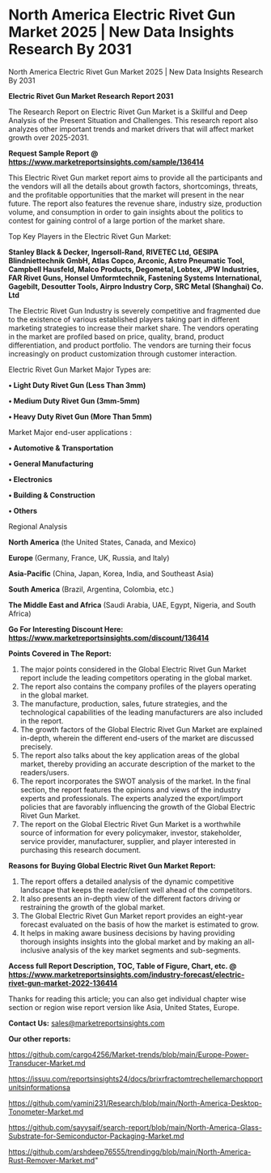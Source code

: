 # North America Electric Rivet Gun Market 2025 | New Data Insights Research By 2031
North America Electric Rivet Gun Market 2025 | New Data Insights Research By 2031

<strong>Electric Rivet Gun Market Research Report 2031</strong>

The Research Report on Electric Rivet Gun Market is a Skillful and Deep Analysis of the Present Situation and Challenges. This research report also analyzes other important trends and market drivers that will affect market growth over 2025-2031.

<strong>Request Sample Report @ <a href=https://www.marketreportsinsights.com/sample/136414>https://www.marketreportsinsights.com/sample/136414</a></strong>

This Electric Rivet Gun market report aims to provide all the participants and the vendors will all the details about growth factors, shortcomings, threats, and the profitable opportunities that the market will present in the near future. The report also features the revenue share, industry size, production volume, and consumption in order to gain insights about the politics to contest for gaining control of a large portion of the market share.

Top Key Players in the Electric Rivet Gun Market:

<strong>Stanley Black & Decker, Ingersoll-Rand, RIVETEC Ltd, GESIPA Blindniettechnik GmbH, Atlas Copco, Arconic, Astro Pneumatic Tool, Campbell Hausfeld, Malco Products, Degometal, Lobtex, JPW Industries, FAR Rivet Guns, Honsel Umformtechnik, Fastening Systems International, Gagebilt, Desoutter Tools, Airpro Industry Corp, SRC Metal (Shanghai) Co. Ltd</strong>

The Electric Rivet Gun Industry is severely competitive and fragmented due to the existence of various established players taking part in different marketing strategies to increase their market share. The vendors operating in the market are profiled based on price, quality, brand, product differentiation, and product portfolio. The vendors are turning their focus increasingly on product customization through customer interaction.

Electric Rivet Gun Market Major Types are:

<strong>• Light Duty Rivet Gun (Less Than 3mm)

• Medium Duty Rivet Gun (3mm-5mm)

• Heavy Duty Rivet Gun (More Than 5mm)</strong>

Market Major end-user applications :

<strong>• Automotive & Transportation

• General Manufacturing

• Electronics

• Building & Construction

• Others</strong>

Regional Analysis

</u><strong><b>North America</b></strong> (the United States, Canada, and Mexico)

<strong><b>Europe </b></strong>(Germany, France, UK, Russia, and Italy)

<strong><b>Asia-Pacific</b></strong> (China, Japan, Korea, India, and Southeast Asia)

<strong><b>South America</b></strong> (Brazil, Argentina, Colombia, etc.)

<strong><b>The Middle East and Africa</b></strong> (Saudi Arabia, UAE, Egypt, Nigeria, and South Africa)

<strong>Go For Interesting Discount Here: <a href=https://www.marketreportsinsights.com/discount/136414>https://www.marketreportsinsights.com/discount/136414</a></strong>

<strong>Points Covered in The Report:</strong>
<ol>
  <li>The major points considered in the Global Electric Rivet Gun Market report include the leading competitors operating in the global market.</li>
  <li>The report also contains the company profiles of the players operating in the global market.</li>
  <li>The manufacture, production, sales, future strategies, and the technological capabilities of the leading manufacturers are also included in the report.</li>
  <li>The growth factors of the Global Electric Rivet Gun Market are explained in-depth, wherein the different end-users of the market are discussed precisely.</li>
  <li>The report also talks about the key application areas of the global market, thereby providing an accurate description of the market to the readers/users.</li>
  <li>The report incorporates the SWOT analysis of the market. In the final section, the report features the opinions and views of the industry experts and professionals. The experts analyzed the export/import policies that are favorably influencing the growth of the Global Electric Rivet Gun Market.</li>
  <li>The report on the Global Electric Rivet Gun Market is a worthwhile source of information for every policymaker, investor, stakeholder, service provider, manufacturer, supplier, and player interested in purchasing this research document.</li>
</ol>
<strong>Reasons for Buying Global Electric Rivet Gun Market Report:</strong>

<ol>
  <li>The report offers a detailed analysis of the dynamic competitive landscape that keeps the reader/client well ahead of the competitors.</li>
  <li>It also presents an in-depth view of the different factors driving or restraining the growth of the global market.</li>
  <li>The Global Electric Rivet Gun Market report provides an eight-year forecast evaluated on the basis of how the market is estimated to grow.</li>
  <li>It helps in making aware business decisions by having providing thorough insights insights into the global market and by making an all-inclusive analysis of the key market segments and sub-segments.</li>
</ol>
<strong>Access full Report Description, TOC, Table of Figure, Chart, etc. @ <a href=https://www.marketreportsinsights.com/industry-forecast/electric-rivet-gun-market-2022-136414>https://www.marketreportsinsights.com/industry-forecast/electric-rivet-gun-market-2022-136414</a></strong>


Thanks for reading this article; you can also get individual chapter wise section or region wise report version like Asia, United States, Europe.

<strong>Contact Us:</strong>
sales@marketreportsinsights.com

<strong>Our other reports:</strong>

<a href=https://github.com/cargo4256/Market-trends/blob/main/Europe-Power-Transducer-Market.md>https://github.com/cargo4256/Market-trends/blob/main/Europe-Power-Transducer-Market.md</a>

<a href=https://issuu.com/reportsinsights24/docs/brixrfractomtrechellemarchopportunitsinformationsa>https://issuu.com/reportsinsights24/docs/brixrfractomtrechellemarchopportunitsinformationsa</a>

<a href=https://github.com/yamini231/Research/blob/main/North-America-Desktop-Tonometer-Market.md>https://github.com/yamini231/Research/blob/main/North-America-Desktop-Tonometer-Market.md</a>

<a href=https://github.com/sayysaif/search-report/blob/main/North-America-Glass-Substrate-for-Semiconductor-Packaging-Market.md>https://github.com/sayysaif/search-report/blob/main/North-America-Glass-Substrate-for-Semiconductor-Packaging-Market.md</a>

<a href=https://github.com/arshdeep76555/trendingg/blob/main/North-America-Rust-Remover-Market.md>https://github.com/arshdeep76555/trendingg/blob/main/North-America-Rust-Remover-Market.md</a>"
